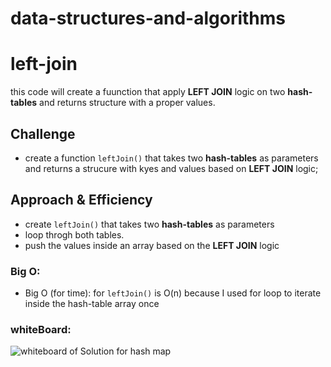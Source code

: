 # data-structures-and-algorithms

# left-join
this code will create a fuunction  that apply **LEFT JOIN** logic on two **hash-tables** and returns structure with a proper values. 

## Challenge
- create a function ``leftJoin()`` that takes two **hash-tables** as parameters and returns a strucure with kyes and values based on **LEFT JOIN** logic;  

## Approach & Efficiency
- create ``leftJoin()`` that takes two **hash-tables** as parameters 
- loop throgh both tables.
- push the values inside an array based on the **LEFT JOIN** logic


### Big O:
- Big O  (for time): for ``leftJoin()``  is O(n) because I used for loop to iterate inside the hash-table array once

### whiteBoard:
![whiteboard of Solution for hash map](https://i.ibb.co/th5b9VZ/leftjoin.png)
